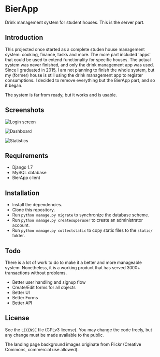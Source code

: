 # BierApp
Drink management system for student houses. This is the server part.

## Introduction
This projected once started as a complete studen house management system: cooking, finance, tasks and more. The more part included 'apps' that could be used to extend functionality for specific houses. The actual system was never finished, and only the drink management app was used. Since I graduated in 2015, I am not planning to finish the whole system, but my (former) house is still using the drink management app to register consumptions. I decided to remove everything but the BierApp part, and so it began.

The system is far from ready, but it works and is usable.

## Screenshots
![Login screen](https://raw.github.com/basilfx/BierApp-Server/master/docs/screenshots/login.png)

![Dashboard](https://raw.github.com/basilfx/BierApp-Server/master/docs/screenshots/dashboard.png)

![Statistics](https://raw.github.com/basilfx/BierApp-Server/master/docs/screenshots/statistics.png)

## Requirements
* Django 1.7
* MySQL database
* BierApp client

## Installation
* Install the dependencies.
* Clone this repository.
* Run `python manage.py migrate` to synchronize the database scheme.
* Run `python manage.py createsuperuser` to create an administrator account.
* Run `python manage.py collectstatic` to copy static files to the `static/` folder.

## Todo
There is a lot of work to do to make it a better and more manageable system. Nonetheless, it is a working product that has served 3000+ transactions without problems.

* Better user handling and signup flow
* Create/Edit forms for all objects
* Better UI
* Better Forms
* Better API

## License
See the `LICENSE` file (GPLv3 license). You may change the code freely, but any change must be made available to the public.

The landing page background images originate from Flickr (Creative Commons, commercial use allowed).